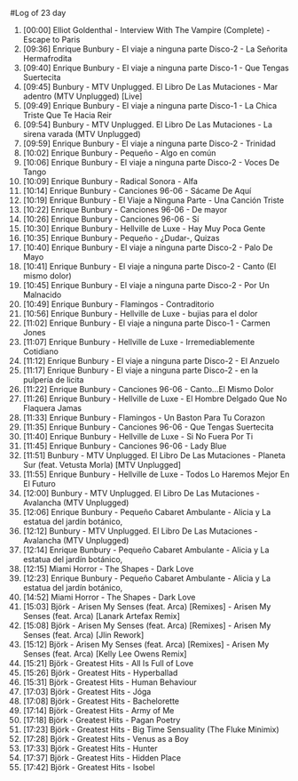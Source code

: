 #Log of 23 day

1. [00:00] Elliot Goldenthal - Interview With The Vampire (Complete) - Escape to Paris
1. [09:36] Enrique Bunbury - El viaje a ninguna parte Disco-2 - La Señorita Hermafrodita
1. [09:40] Enrique Bunbury - El viaje a ninguna parte Disco-1 - Que Tengas Suertecita
1. [09:45] Bunbury - MTV Unplugged. El Libro De Las Mutaciones - Mar adentro (MTV Unplugged) [Live]
1. [09:49] Enrique Bunbury - El viaje a ninguna parte Disco-1 - La Chica Triste Que Te Hacia Reir
1. [09:54] Bunbury - MTV Unplugged. El Libro De Las Mutaciones - La sirena varada (MTV Unplugged)
1. [09:59] Enrique Bunbury - El viaje a ninguna parte Disco-2 - Trinidad
1. [10:02] Enrique Bunbury - Pequeño - Algo en común
1. [10:06] Enrique Bunbury - El viaje a ninguna parte Disco-2 - Voces De Tango
1. [10:09] Enrique Bunbury - Radical Sonora - Alfa
1. [10:14] Enrique Bunbury - Canciones 96-06 - Sácame De Aquí
1. [10:19] Enrique Bunbury - El Viaje a Ninguna Parte - Una Canción Triste
1. [10:22] Enrique Bunbury - Canciones 96-06 - De mayor
1. [10:26] Enrique Bunbury - Canciones 96-06 - Sí
1. [10:30] Enrique Bunbury - Hellville de Luxe - Hay Muy Poca Gente
1. [10:35] Enrique Bunbury - Pequeño - ¿Dudar-, Quizas
1. [10:40] Enrique Bunbury - El viaje a ninguna parte Disco-2 - Palo De Mayo
1. [10:41] Enrique Bunbury - El viaje a ninguna parte Disco-2 - Canto (El mismo dolor)
1. [10:45] Enrique Bunbury - El viaje a ninguna parte Disco-2 - Por Un Malnacido
1. [10:49] Enrique Bunbury - Flamingos - Contraditorio
1. [10:56] Enrique Bunbury - Hellville de Luxe - bujias para el dolor
1. [11:02] Enrique Bunbury - El viaje a ninguna parte Disco-1 - Carmen Jones
1. [11:07] Enrique Bunbury - Hellville de Luxe - Irremediablemente Cotidiano
1. [11:12] Enrique Bunbury - El viaje a ninguna parte Disco-2 - El Anzuelo
1. [11:17] Enrique Bunbury - El viaje a ninguna parte Disco-2 - en la pulpería de licita
1. [11:22] Enrique Bunbury - Canciones 96-06 - Canto...El Mismo Dolor
1. [11:26] Enrique Bunbury - Hellville de Luxe - El Hombre Delgado Que No Flaquera Jamas
1. [11:33] Enrique Bunbury - Flamingos - Un Baston Para Tu Corazon
1. [11:35] Enrique Bunbury - Canciones 96-06 - Que Tengas Suertecita
1. [11:40] Enrique Bunbury - Hellville de Luxe - Si No Fuera Por Ti
1. [11:45] Enrique Bunbury - Canciones 96-06 - Lady Blue
1. [11:51] Bunbury - MTV Unplugged. El Libro De Las Mutaciones - Planeta Sur (feat. Vetusta Morla) [MTV Unplugged]
1. [11:55] Enrique Bunbury - Hellville de Luxe - Todos Lo Haremos Mejor En El Futuro
1. [12:00] Bunbury - MTV Unplugged. El Libro De Las Mutaciones - Avalancha (MTV Unplugged)
1. [12:06] Enrique Bunbury - Pequeño Cabaret Ambulante - Alicia y La estatua del jardín botánico,
1. [12:12] Bunbury - MTV Unplugged. El Libro De Las Mutaciones - Avalancha (MTV Unplugged)
1. [12:14] Enrique Bunbury - Pequeño Cabaret Ambulante - Alicia y La estatua del jardín botánico,
1. [12:15] Miami Horror - The Shapes - Dark Love
1. [12:23] Enrique Bunbury - Pequeño Cabaret Ambulante - Alicia y La estatua del jardín botánico,
1. [14:52] Miami Horror - The Shapes - Dark Love
1. [15:03] Björk - Arisen My Senses (feat. Arca) [Remixes] - Arisen My Senses (feat. Arca) [Lanark Artefax Remix]
1. [15:08] Björk - Arisen My Senses (feat. Arca) [Remixes] - Arisen My Senses (feat. Arca) [Jlin Rework]
1. [15:12] Björk - Arisen My Senses (feat. Arca) [Remixes] - Arisen My Senses (feat. Arca) [Kelly Lee Owens Remix]
1. [15:21] Björk - Greatest Hits - All Is Full of Love
1. [15:26] Björk - Greatest Hits - Hyperballad
1. [15:31] Björk - Greatest Hits - Human Behaviour
1. [17:03] Björk - Greatest Hits - Jóga
1. [17:08] Björk - Greatest Hits - Bachelorette
1. [17:14] Björk - Greatest Hits - Army of Me
1. [17:18] Björk - Greatest Hits - Pagan Poetry
1. [17:23] Björk - Greatest Hits - Big Time Sensuality (The Fluke Minimix)
1. [17:28] Björk - Greatest Hits - Venus as a Boy
1. [17:33] Björk - Greatest Hits - Hunter
1. [17:37] Björk - Greatest Hits - Hidden Place
1. [17:42] Björk - Greatest Hits - Isobel

